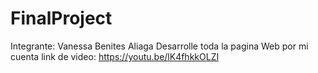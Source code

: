# FinalProject
Integrante: Vanessa Benites Aliaga
Desarrolle toda la pagina Web por mi cuenta
link de video: https://youtu.be/lK4fhkkOLZI
